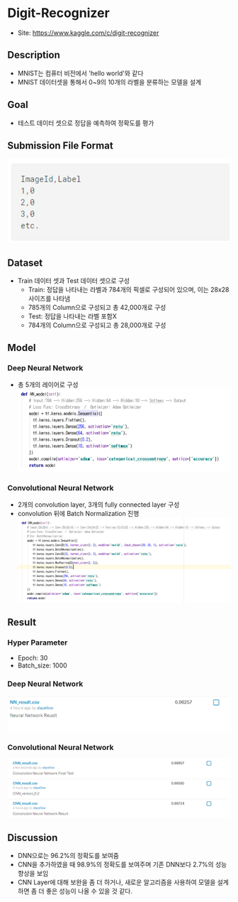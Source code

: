 Digit-Recognizer
================

-	Site: https://www.kaggle.com/c/digit-recognizer

Description
-----------

-	MNIST는 컴퓨터 비전에서 'hello world'와 같다
-	MNIST 데이터셋을 통해서 0~9의 10개의 라벨을 분류하는 모델을 설계

Goal
----

-	테스트 데이터 셋으로 정답을 예측하여 정확도를 평가

Submission File Format
----------------------

![Submission_File_Format](./Image/Submission_File_Format.png)

Dataset
-------

-	Train 데이터 셋과 Test 데이터 셋으로 구성
	-	Train: 정답을 나타내는 라벨과 784개의 픽셀로 구성되어 있으며, 이는 28x28 사이즈를 나타냄
	-	785개의 Column으로 구성되고 총 42,000개로 구성
	-	Test: 정답을 나타내는 라벨 포함X
	-	784개의 Column으로 구성되고 총 28,000개로 구성

Model
-----

### Deep Neural Network

-	총 5개의 레이어로 구성 ![NN_Model](./Image/NN_Model.png)

### Convolutional Neural Network

-	2개의 convolution layer, 3개의 fully connected layer 구성
-	convolution 뒤에 Batch Normalization 진행 ![CNN_Model](./Image/CNN_Model.png)

Result
------

### Hyper Parameter

-	Epoch: 30
-	Batch_size: 1000

### Deep Neural Network

![NN_Result](./Image/NN_Result.png)

### Convolutional Neural Network

![CNN_Result](./Image/CNN_Result.png)

Discussion
----------

-	DNN으로는 96.2%의 정확도를 보여줌
-	CNN을 추가하였을 때 98.9%의 정확도를 보여주며 기존 DNN보다 2.7%의 성능 향상을 보임
-	CNN Layer에 대해 보완을 좀 더 하거나, 새로운 알고리즘을 사용하여 모델을 설계하면 좀 더 좋은 성능이 나올 수 있을 것 같다.
